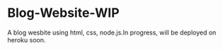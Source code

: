 # Blog-Website-WIP

A blog wesbite using html, css, node.js.In progress, will be deployed on heroku soon.
